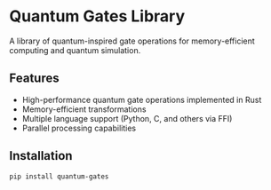 # Quantum Gates Library

A library of quantum-inspired gate operations for memory-efficient computing and quantum simulation.

## Features

- High-performance quantum gate operations implemented in Rust
- Memory-efficient transformations 
- Multiple language support (Python, C, and others via FFI)
- Parallel processing capabilities

## Installation

```bash
pip install quantum-gates